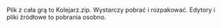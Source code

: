 Plik z cała grą to Kolejarz.zip. Wystarczy pobrać i rozpakować.
Edytory i pliki źródłowe to pobrania osobno.
